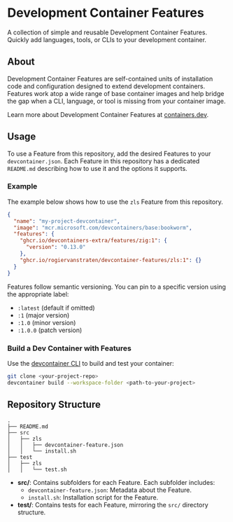 # Development Container Features

A collection of simple and reusable Development Container Features. Quickly add languages, tools, or CLIs to your development container.

## About

Development Container Features are self-contained units of installation code and configuration designed to extend development containers. Features work atop a wide range of base container images and help bridge the gap when a CLI, language, or tool is missing from your container image.

Learn more about Development Container Features at [containers.dev](https://containers.dev).

## Usage

To use a Feature from this repository, add the desired Features to your `devcontainer.json`. Each Feature in this repository has a dedicated `README.md` describing how to use it and the options it supports.

### Example

The example below shows how to use the `zls` Feature from this repository.

```json
{
  "name": "my-project-devcontainer",
  "image": "mcr.microsoft.com/devcontainers/base:bookworm",
  "features": {
    "ghcr.io/devcontainers-extra/features/zig:1": {
      "version": "0.13.0"
    },
    "ghcr.io/rogiervanstraten/devcontainer-features/zls:1": {}
  }
}
```

Features follow semantic versioning. You can pin to a specific version using the appropriate label:

- `:latest` (default if omitted)
- `:1` (major version)
- `:1.0` (minor version)
- `:1.0.0` (patch version)

### Build a Dev Container with Features

Use the [devcontainer CLI](https://code.visualstudio.com/docs/devcontainers/cli) to build and test your container:

```bash
git clone <your-project-repo>
devcontainer build --workspace-folder <path-to-your-project>
```

## Repository Structure

```
.
├── README.md
├── src
│   ├── zls
│   │   ├── devcontainer-feature.json
│   │   └── install.sh
├── test
│   ├── zls
│   │   └── test.sh
```

- **src/**: Contains subfolders for each Feature. Each subfolder includes:
  - `devcontainer-feature.json`: Metadata about the Feature.
  - `install.sh`: Installation script for the Feature.
- **test/**: Contains tests for each Feature, mirroring the `src/` directory structure.
